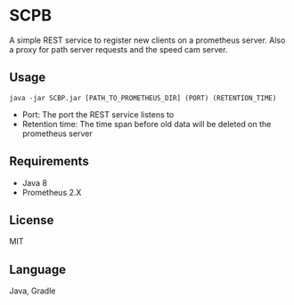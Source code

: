 # SCPB


A simple REST service to register new clients on a prometheus server. Also a proxy for path server requests and the 
speed cam server.

## Usage
`java -jar SCBP.jar [PATH_TO_PROMETHEUS_DIR] (PORT) (RETENTION_TIME)`

+ Port: The port the REST service listens to
+ Retention time: The time span before old data will be deleted on the prometheus server

## Requirements
- Java 8
- Prometheus 2.X

## License
MIT

## Language
Java, Gradle
